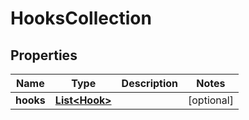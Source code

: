 
# HooksCollection

## Properties
Name | Type | Description | Notes
------------ | ------------- | ------------- | -------------
**hooks** | [**List&lt;Hook&gt;**](Hook.md) |  |  [optional]



